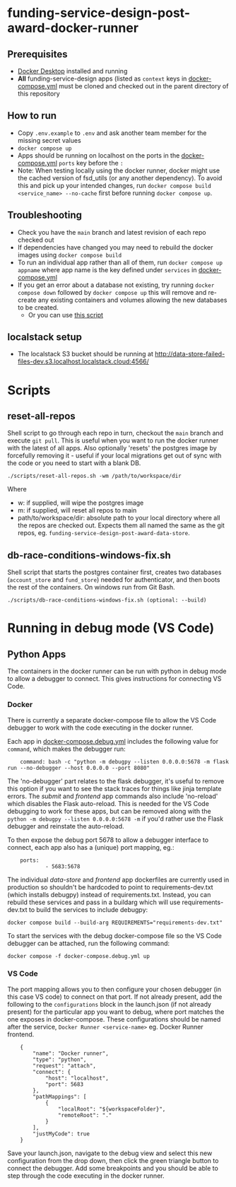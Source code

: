 # funding-service-design-post-award-docker-runner

## Prerequisites
*  [Docker Desktop](https://www.docker.com/products/docker-desktop/) installed and running
*  **All** funding-service-design apps (listed as `context` keys in [docker-compose.yml](docker-compose.yml) must be cloned and checked out in the parent directory of this repository

## How to run
* Copy `.env.example` to `.env` and ask another team member for the missing secret values
* `docker compose up`
* Apps should be running on localhost on the ports in the [docker-compose.yml](docker-compose.yml) `ports` key before the `:`
* Note: When testing locally using the docker runner, docker might use the cached version of fsd_utils (or any another dependency). To avoid this and pick up your intended changes, run `docker compose build <service_name> --no-cache` first before running `docker compose up`.

## Troubleshooting
* Check you have the `main` branch and latest revision of each repo checked out
* If dependencies have changed you may need to rebuild the docker images using `docker compose build`
* To run an individual app rather than all of them, run `docker compose up appname` where app name is the key defined under `services` in [docker-compose.yml](docker-compose.yml) 
* If you get an error about a database not existing, try running `docker compose down` followed by `docker compose up` this will remove and re-create any existing containers and volumes allowing the new databases to be created.
  * Or you can use [this script](#db-race-conditions-windows-fixsh)

## localstack setup
* The localstack S3 bucket should be running at http://data-store-failed-files-dev.s3.localhost.localstack.cloud:4566/

# Scripts
## reset-all-repos
Shell script to go through each repo in turn, checkout the `main` branch and execute `git pull`. This is useful when you want to run the docker runner with the latest of all apps. Also optionally 'resets' the postgres image by forcefully removing it - useful if your local migrations get out of sync with the code or you need to start with a blank DB.

    ./scripts/reset-all-repos.sh -wm /path/to/workspace/dir

Where
- w: if supplied, will wipe the postgres image
- m: if supplied, will reset all repos to main
- path/to/workspace/dir: absolute path to your local directory where all the repos are checked out. Expects them all named the same as the git repos, eg. `funding-service-design-post-award-data-store`.

## db-race-conditions-windows-fix.sh
Shell script that starts the postgres container first, creates two databases (`account_store` and `fund_store`) needed
for authenticator, and then boots the rest of the containers. On windows run from Git Bash.

    ./scripts/db-race-conditions-windows-fix.sh (optional: --build)

# Running in debug mode (VS Code)
## Python Apps
The containers in the docker runner can be run with python in debug mode to allow a debugger to connect. This gives instructions for connecting VS Code.

### Docker

There is currently a separate docker-compose file to allow the VS Code debugger to work with the code executing in the docker runner.

Each app in [docker-compose.debug.yml](docker-compose.debug.yml) includes the following value for `command`, which makes the debugger run:

        command: bash -c "python -m debugpy --listen 0.0.0.0:5678 -m flask run --no-debugger --host 0.0.0.0 --port 8080"

The 'no-debugger' part relates to the flask debugger, it's useful to remove this option if you want to see the stack traces for things like jinja template errors. The *submit* and *frontend* app commands also include 'no-reload' which disables the Flask auto-reload. This is needed for the VS Code debugging to work for these apps, but can be removed along with the `python -m debugpy --listen 0.0.0.0:5678 -m` if you'd rather use the Flask debugger and reinstate the auto-reload.

To then expose the debug port 5678 to allow a debugger interface to connect, each app also has a (unique) port mapping, eg.:

        ports:
                - 5683:5678

The individual *data-store* and *frontend* app dockerfiles are currently used in production so shouldn't be hardcoded to point to requirements-dev.txt (which installs debugpy) instead of requirements.txt. Instead, you can rebuild these services and pass in a buildarg which will use requirements-dev.txt to build the services to include debugpy:

    docker compose build --build-arg REQUIREMENTS="requirements-dev.txt"

To start the services with the debug docker-compose file so the VS Code debugger can be attached, run the following command:

    docker compose -f docker-compose.debug.yml up

### VS Code

The port mapping allows you to then configure your chosen debugger (in this case VS code) to connect on that port. If not already present, add the following to the `configurations` block in the launch.json (if not already present) for the particular app you want to debug, where port matches the one exposes in docker-compose. These configurations should be named after the service, `Docker Runner <service-name>` eg. Docker Runner frontend.


        {
            "name": "Docker runner",
            "type": "python",
            "request": "attach",
            "connect": {
                "host": "localhost",
                "port": 5683
            },
            "pathMappings": [
                {
                    "localRoot": "${workspaceFolder}",
                    "remoteRoot": "."
                }
            ],
            "justMyCode": true
        }

Save your launch.json, navigate to the debug view and select this new configuration from the drop down, then click the green triangle button to connect the debugger. Add some breakpoints and you should be able to step through the code executing in the docker runner.